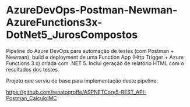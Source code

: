 # AzureDevOps-Postman-Newman-AzureFunctions3x-DotNet5_JurosCompostos
Pipeline do Azure DevOps para automação de testes (com Postman + Newman), build e deployment de uma Function App (Http Trigger + Azure Functions 3.x) criada com .NET 5. Inclui geração de relatório HTML com o resultados dos testes.

Projeto que serviu de base para implementação deste pipeline:

https://github.com/renatogroffe/ASPNETCore5-REST_API-Postman_CalculoIMC